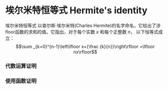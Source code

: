# 埃尔米特恒等式 Hermite's identity

埃尔米特恒等式 以查尔斯·埃尔米特(Charles Hermite)的名字命名，它给出了涉floor函数的求和的值。它指出，对于每个实数 $x$ 和每个正整数 $n$， 以下恒等式成立：
$$\sum _{k=0}^{n-1}\left\lfloor x+{\frac {k}{n}}\right\rfloor =\lfloor nx\rfloor$$

### 代数运算证明
### 使用函数证明